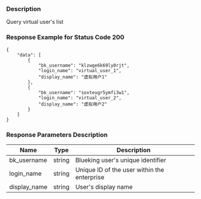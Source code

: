 ### Description

Query virtual user's list


### Response Example for Status Code 200

```json5
{
    "data": [
        {
            "bk_username": "klzwge6k69ly0rjt",
            "login_name": "virtual_user_1",
            "display_name": "虚拟用户1"
        },
        {
            "bk_username": "soxteugr5ymfi3w1",
            "login_name": "virtual_user_2",
            "display_name": "虚拟用户2"
        }
    ]
}
```

### Response Parameters Description

| Name         | Type   | Description                                 |
|--------------|--------|---------------------------------------------|
| bk_username  | string | Blueking user's unique identifier           |
| login_name   | string | Unique ID of the user within the enterprise |
| display_name | string | User's display name                         |
